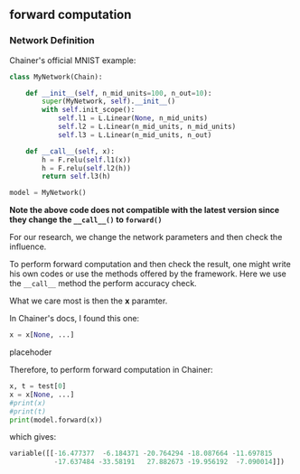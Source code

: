 ## forward computation

### Network Definition
Chainer's official MNIST example:
```python
class MyNetwork(Chain):

    def __init__(self, n_mid_units=100, n_out=10):
        super(MyNetwork, self).__init__()
        with self.init_scope():
            self.l1 = L.Linear(None, n_mid_units)
            self.l2 = L.Linear(n_mid_units, n_mid_units)
            self.l3 = L.Linear(n_mid_units, n_out)

    def __call__(self, x):
        h = F.relu(self.l1(x))
        h = F.relu(self.l2(h))
        return self.l3(h)

model = MyNetwork()
```

**Note the above code does not compatible with the latest version since they change the `__call__()` to `forward()`**

For our research, we change the network parameters and then check the influence. 

To perform forward computation and then check the result, one might write his own codes or use the methods offered by the framework. 
Here we use the `__call__` method the perform accuracy check.

What we care most is then the **x** paramter.

In Chainer's docs, I found this one:

```python
x = x[None, ...]
```
placehoder

Therefore, to perform forward computation in Chainer:
```python
x, t = test[0]
x = x[None, ...]
#print(x)
#print(t)
print(model.forward(x))
```
which gives:
```python
variable([[-16.477377  -6.184371 -20.764294 -18.087664 -11.697815
           -17.637484 -33.58191   27.882673 -19.956192  -7.090014]])
```
